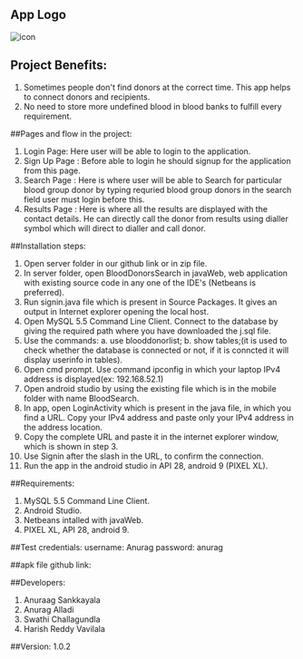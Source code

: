 <h2>App Logo</h2>

![icon](https://user-images.githubusercontent.com/43010470/56877441-ba0f5280-6a13-11e9-9136-c0b4c35b7c0c.png)

## Project Benefits:
1. Sometimes people don't find donors at the correct time. This app helps to connect donors and recipients.	
2. No need to store more undefined blood in blood banks to fulfill every requirement.	


 ##Pages and flow in the project:      
1. Login Page: Here user will be able to login to the application.
2. Sign Up Page : Before able to login he should signup for the application from this page.
3. Search  Page : Here is where user will be able to Search for particular blood group donor by typing requried blood group donors in      the search field user must login before this.
4. Results Page : Here is where all the results are displayed with the contact details. He can directly call the donor from results        using dialler symbol which will direct to dialler and call donor.


##Installation steps:
1. Open server folder in our github link or in zip file.
2. In server folder, open BloodDonorsSearch in javaWeb, web application with existing source code in any one of the IDE's (Netbeans is preferred).
3. Run signin.java file which is present in Source Packages. It gives an output in Internet explorer opening the local host.
4. Open MySQL 5.5 Command Line Client. Connect to the database by giving the required path where you have downloaded the j.sql file.
5. Use the commands:
   a. use blooddonorlist;
   b. show tables;(it is used to check whether the database is connected or not, if it is conncted it will display userinfo in tables).
6. Open cmd prompt. Use command ipconfig in which your laptop IPv4 address is displayed(ex: 192.168.52.1)
7. Open android studio by using the existing file which is in the mobile folder with name BloodSearch.
8. In app, open LoginActivity which is present in the java file, in which you find a URL. Copy your IPv4 address and paste only your IPv4 address in the address location. 
9. Copy the complete URL and paste it in the internet explorer window, which is shown in step 3.
10. Use Signin after the slash in the URL, to confirm the connection.
11. Run the app in the android studio in API 28, android 9 (PIXEL XL).


##Requirements:
1. MySQL 5.5 Command Line Client.
2. Android Studio.
3. Netbeans intalled with javaWeb.
4. PIXEL XL, API 28, android 9.


##Test credentials:
username: Anurag
password: anurag


##apk file github link:


##Developers:
1) Anuraag Sankkayala
2) Anurag Alladi
3) Swathi Challagundla
4) Harish Reddy Vavilala

##Version:
1.0.2

